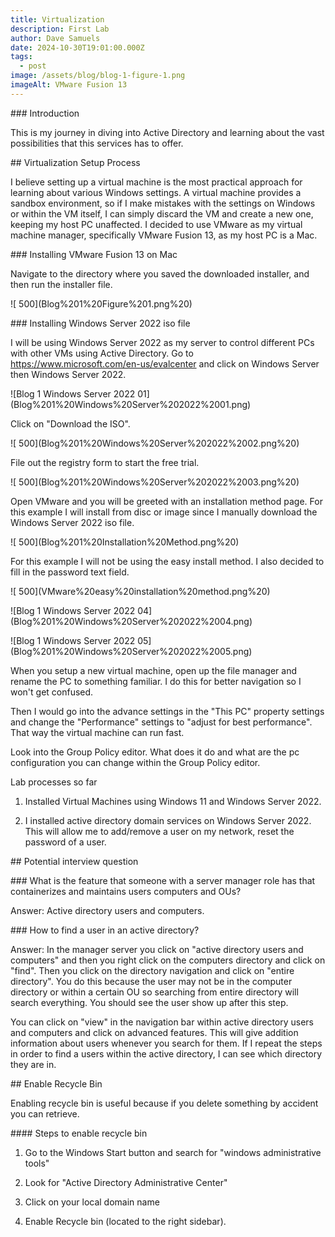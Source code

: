 ```yaml
---
title: Virtualization
description: First Lab
author: Dave Samuels
date: 2024-10-30T19:01:00.000Z
tags:
  - post
image: /assets/blog/blog-1-figure-1.png
imageAlt: VMware Fusion 13
---
```



\### Introduction

This is my journey in diving into Active Directory and learning about the vast possibilities that this services has to offer.



\## Virtualization Setup Process 



I believe setting up a virtual machine is the most practical approach for learning about various Windows settings. A virtual machine provides a sandbox environment, so if I make mistakes with the settings on Windows or within the VM itself, I can simply discard the VM and create a new one, keeping my host PC unaffected. I decided to use VMware as my virtual machine manager, specifically VMware Fusion 13, as my host PC is a Mac. 



\### Installing VMware Fusion 13 on Mac



Navigate to the directory where you saved the downloaded installer, and then run the installer file. 



!\[ 500](Blog%201%20Figure%201.png%20)





\### Installing Windows Server 2022 iso file



I will be using Windows Server 2022 as my server to control different PCs with other VMs using Active Directory.  Go to https://www.microsoft.com/en-us/evalcenter and click on Windows Server then Windows Server 2022.





!\[Blog 1 Windows Server 2022 01](Blog%201%20Windows%20Server%202022%2001.png)



Click on "Download the ISO".



!\[ 500](Blog%201%20Windows%20Server%202022%2002.png%20)



File out the registry form to start the free trial.



!\[ 500](Blog%201%20Windows%20Server%202022%2003.png%20)





Open VMware and you will be greeted with an installation method page. For this example I will install from disc or image since I manually download the Windows Server 2022 iso file.





!\[ 500](Blog%201%20Installation%20Method.png%20)



For this example I will not be using the easy install method. I also decided to fill in the password text field.



!\[ 500](VMware%20easy%20installation%20method.png%20)









!\[Blog 1 Windows Server 2022 04](Blog%201%20Windows%20Server%202022%2004.png)





!\[Blog 1 Windows Server 2022 05](Blog%201%20Windows%20Server%202022%2005.png)











When you setup a new virtual machine, open up the file manager and rename the PC to something familiar. I do this for better navigation so I won't get confused.







Then I would go into the advance settings in the "This PC" property settings and change the "Performance" settings to "adjust for best performance". That way the virtual machine can run fast.



Look into the Group Policy editor. What does it do and what are the pc configuration you can change within the Group Policy editor.



Lab processes so far



1. Installed Virtual Machines using Windows 11 and Windows Server 2022.

2. I installed active directory domain services on Windows Server 2022. This will allow me to add/remove a user on my network, reset the password of a user.



\## Potential interview question



\### What is the feature that someone with a server manager role has that containerizes and maintains users computers and OUs?



Answer: Active directory users and computers.



\### How to find a user in an active directory?



Answer: In the manager server you click on "active directory users and computers" and then you right click on the computers directory and click on "find". Then you click on the directory navigation and click on "entire directory". You do this because the user may not be in the computer directory or within a certain OU so searching from entire directory will search everything. You should see the user show up after this step. 

You can click on "view" in the navigation bar within active directory users and computers and click on advanced features. This will give addition information about users whenever you search for them. If I repeat the steps in order to find a users within the active directory, I can see which directory they are in.







\## Enable Recycle Bin

Enabling recycle bin is useful because if you delete something by accident you can retrieve. 



\#### Steps to enable recycle bin

1. Go to the Windows Start button and search for "windows administrative tools"

2. Look for "Active Directory Administrative Center"

3. Click on your local domain name

4. Enable Recycle bin (located to the right sidebar).
